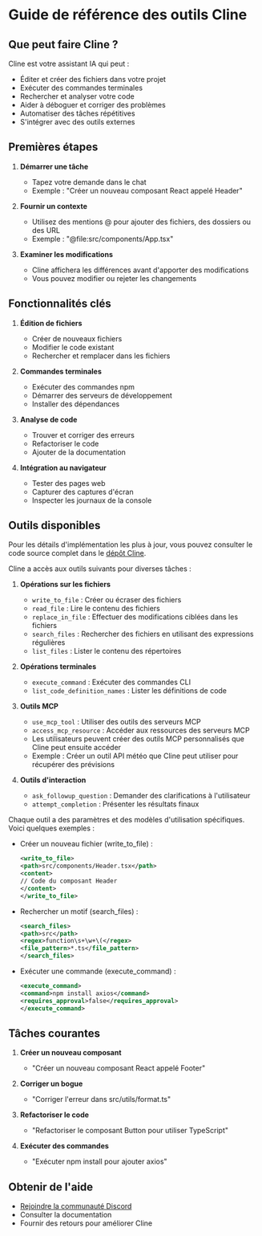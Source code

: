 # Guide de référence des outils Cline

## Que peut faire Cline ?

Cline est votre assistant IA qui peut :

-   Éditer et créer des fichiers dans votre projet
-   Exécuter des commandes terminales
-   Rechercher et analyser votre code
-   Aider à déboguer et corriger des problèmes
-   Automatiser des tâches répétitives
-   S'intégrer avec des outils externes

## Premières étapes

1. **Démarrer une tâche**

    - Tapez votre demande dans le chat
    - Exemple : "Créer un nouveau composant React appelé Header"

2. **Fournir un contexte**

    - Utilisez des mentions @ pour ajouter des fichiers, des dossiers ou des URL
    - Exemple : "@file:src/components/App.tsx"

3. **Examiner les modifications**
    - Cline affichera les différences avant d'apporter des modifications
    - Vous pouvez modifier ou rejeter les changements

## Fonctionnalités clés

1. **Édition de fichiers**

    - Créer de nouveaux fichiers
    - Modifier le code existant
    - Rechercher et remplacer dans les fichiers

2. **Commandes terminales**

    - Exécuter des commandes npm
    - Démarrer des serveurs de développement
    - Installer des dépendances

3. **Analyse de code**

    - Trouver et corriger des erreurs
    - Refactoriser le code
    - Ajouter de la documentation

4. **Intégration au navigateur**
    - Tester des pages web
    - Capturer des captures d'écran
    - Inspecter les journaux de la console

## Outils disponibles

Pour les détails d'implémentation les plus à jour, vous pouvez consulter le code source complet dans le [dépôt Cline](https://github.com/cline/cline/blob/main/src/core/Cline.ts).

Cline a accès aux outils suivants pour diverses tâches :

1. **Opérations sur les fichiers**

    - `write_to_file` : Créer ou écraser des fichiers
    - `read_file` : Lire le contenu des fichiers
    - `replace_in_file` : Effectuer des modifications ciblées dans les fichiers
    - `search_files` : Rechercher des fichiers en utilisant des expressions régulières
    - `list_files` : Lister le contenu des répertoires

2. **Opérations terminales**

    - `execute_command` : Exécuter des commandes CLI
    - `list_code_definition_names` : Lister les définitions de code

3. **Outils MCP**

    - `use_mcp_tool` : Utiliser des outils des serveurs MCP
    - `access_mcp_resource` : Accéder aux ressources des serveurs MCP
    - Les utilisateurs peuvent créer des outils MCP personnalisés que Cline peut ensuite accéder
    - Exemple : Créer un outil API météo que Cline peut utiliser pour récupérer des prévisions

4. **Outils d'interaction**
    - `ask_followup_question` : Demander des clarifications à l'utilisateur
    - `attempt_completion` : Présenter les résultats finaux

Chaque outil a des paramètres et des modèles d'utilisation spécifiques. Voici quelques exemples :

-   Créer un nouveau fichier (write_to_file) :

    ```xml
    <write_to_file>
    <path>src/components/Header.tsx</path>
    <content>
    // Code du composant Header
    </content>
    </write_to_file>
    ```

-   Rechercher un motif (search_files) :

    ```xml
    <search_files>
    <path>src</path>
    <regex>function\s+\w+\(</regex>
    <file_pattern>*.ts</file_pattern>
    </search_files>
    ```

-   Exécuter une commande (execute_command) :
    ```xml
    <execute_command>
    <command>npm install axios</command>
    <requires_approval>false</requires_approval>
    </execute_command>
    ```

## Tâches courantes

1. **Créer un nouveau composant**

    - "Créer un nouveau composant React appelé Footer"

2. **Corriger un bogue**

    - "Corriger l'erreur dans src/utils/format.ts"

3. **Refactoriser le code**

    - "Refactoriser le composant Button pour utiliser TypeScript"

4. **Exécuter des commandes**
    - "Exécuter npm install pour ajouter axios"

## Obtenir de l'aide

-   [Rejoindre la communauté Discord](https://discord.gg/cline)
-   Consulter la documentation
-   Fournir des retours pour améliorer Cline
